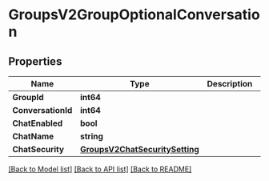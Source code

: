 # GroupsV2GroupOptionalConversation

## Properties
Name | Type | Description | Notes
------------ | ------------- | ------------- | -------------
**GroupId** | **int64** |  | [optional] 
**ConversationId** | **int64** |  | [optional] 
**ChatEnabled** | **bool** |  | [optional] 
**ChatName** | **string** |  | [optional] 
**ChatSecurity** | [**GroupsV2ChatSecuritySetting**](GroupsV2.ChatSecuritySetting.md) |  | [optional] 

[[Back to Model list]](../README.md#documentation-for-models) [[Back to API list]](../README.md#documentation-for-api-endpoints) [[Back to README]](../README.md)


